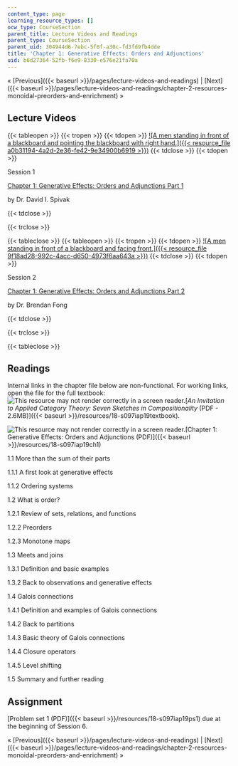 ```yaml
---
content_type: page
learning_resource_types: []
ocw_type: CourseSection
parent_title: Lecture Videos and Readings
parent_type: CourseSection
parent_uid: 304944d6-7ebc-5f0f-a30c-fd3fd9fb4dde
title: 'Chapter 1: Generative Effects: Orders and Adjunctions'
uid: b6d27364-52fb-f6e9-8330-e576e21fa70a
---
```


« [Previous]({{< baseurl >}}/pages/lecture-videos-and-readings) | [Next]({{< baseurl >}}/pages/lecture-videos-and-readings/chapter-2-resources-monoidal-preorders-and-enrichment) » 

Lecture Videos
--------------

{{< tableopen >}}
{{< tropen >}}
{{< tdopen >}}
[![A men standing in front of a blackboard and pointing the blackboard with right hand.]({{< resource_file a0b31194-4a2d-2e36-fe42-9e34900b6919 >}})](https://www.youtube.com/watch?v=UusLtx9fIjs&t=525s&index=2&list=PLhgq-BqyZ7i5lOqOqqRiS0U5SwTmPpHQ5)
{{< tdclose >}}
{{< tdopen >}}


Session 1

[Chapter 1: Generative Effects: Orders and Adjunctions Part 1](https://www.youtube.com/watch?v=UusLtx9fIjs&t=525s&index=2&list=PLhgq-BqyZ7i5lOqOqqRiS0U5SwTmPpHQ5)

by Dr. David I. Spivak


{{< tdclose >}}

{{< trclose >}}

{{< tableclose >}}
{{< tableopen >}}
{{< tropen >}}
{{< tdopen >}}
[![A men standing in front of a blackboard and facing front.]({{< resource_file 9f18ad28-992c-4acc-d650-4973f6aa643a >}})](https://www.youtube.com/watch?v=2BYl7NgHjvc&index=2&list=PLhgq-BqyZ7i5lOqOqqRiS0U5SwTmPpHQ5)
{{< tdclose >}}
{{< tdopen >}}


Session 2

[Chapter 1: Generative Effects: Orders and Adjunctions Part 2](https://www.youtube.com/watch?v=2BYl7NgHjvc&index=2&list=PLhgq-BqyZ7i5lOqOqqRiS0U5SwTmPpHQ5)

by Dr. Brendan Fong


{{< tdclose >}}

{{< trclose >}}

{{< tableclose >}}

Readings
--------

Internal links in the chapter file below are non-functional. For working links, open the file for the full textbook: ![This resource may not render correctly in a screen reader.](/images/inacessible.gif)[_An Invitation to Applied Category Theory: Seven Sketches in Compositionality_ (PDF - 2.6MB)]({{< baseurl >}}/resources/18-s097iap19textbook).

![This resource may not render correctly in a screen reader.](/images/inacessible.gif)[Chapter 1: Generative Effects: Orders and Adjunctions (PDF)]({{< baseurl >}}/resources/18-s097iap19ch1)

1.1 More than the sum of their parts

1.1.1 A first look at generative effects

1.1.2 Ordering systems

1.2 What is order?

1.2.1 Review of sets, relations, and functions

1.2.2 Preorders

1.2.3 Monotone maps

1.3 Meets and joins

1.3.1 Definition and basic examples

1.3.2 Back to observations and generative effects

1.4 Galois connections

1.4.1 Definition and examples of Galois connections

1.4.2 Back to partitions

1.4.3 Basic theory of Galois connections

1.4.4 Closure operators

1.4.5 Level shifting

1.5 Summary and further reading

Assignment
----------

[Problem set 1 (PDF)]({{< baseurl >}}/resources/18-s097iap19ps1) due at the beginning of Session 6.

« [Previous]({{< baseurl >}}/pages/lecture-videos-and-readings) | [Next]({{< baseurl >}}/pages/lecture-videos-and-readings/chapter-2-resources-monoidal-preorders-and-enrichment) »